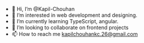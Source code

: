 - 👋 Hi, I’m @Kapil-Chouhan
- 👀 I’m interested in web development and designing.
- 🌱 I’m currently learning TypeScript, angular.
- 💞️ I’m looking to collaborate on frontend projects
- 📫 How to reach me kapilchouhankc.26@gmail.com

<!---
Kapil-Chouhan/Kapil-Chouhan is a ✨ special ✨ repository because its `README.md` (this file) appears on your GitHub profile.
You can click the Preview link to take a look at your changes.
--->
